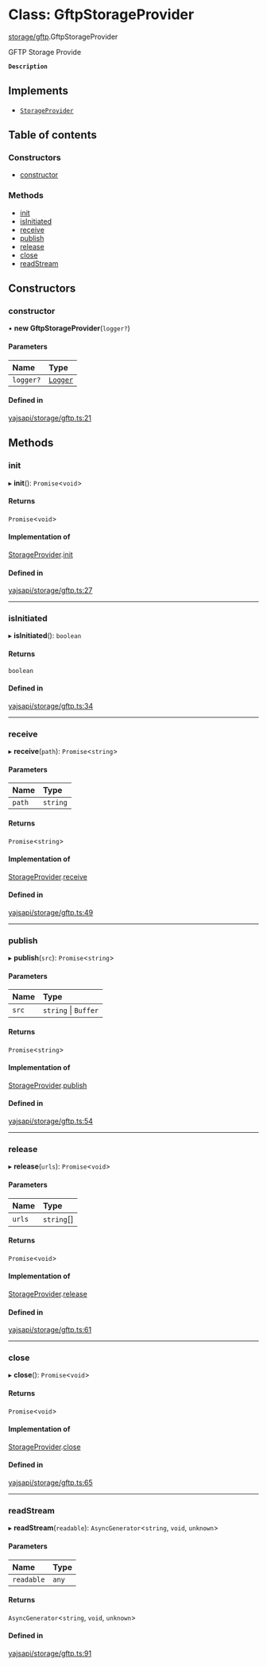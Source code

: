 # Class: GftpStorageProvider

[storage/gftp](../modules/storage_gftp.md).GftpStorageProvider

GFTP Storage Provide

**`Description`**

## Implements

- [`StorageProvider`](../interfaces/storage_provider.StorageProvider.md)

## Table of contents

### Constructors

- [constructor](storage_gftp.GftpStorageProvider.md#constructor)

### Methods

- [init](storage_gftp.GftpStorageProvider.md#init)
- [isInitiated](storage_gftp.GftpStorageProvider.md#isinitiated)
- [receive](storage_gftp.GftpStorageProvider.md#receive)
- [publish](storage_gftp.GftpStorageProvider.md#publish)
- [release](storage_gftp.GftpStorageProvider.md#release)
- [close](storage_gftp.GftpStorageProvider.md#close)
- [readStream](storage_gftp.GftpStorageProvider.md#readstream)

## Constructors

### constructor

• **new GftpStorageProvider**(`logger?`)

#### Parameters

| Name | Type |
| :------ | :------ |
| `logger?` | [`Logger`](../interfaces/utils_logger.Logger.md) |

#### Defined in

[yajsapi/storage/gftp.ts:21](https://github.com/golemfactory/yajsapi/blob/e4105b2/yajsapi/storage/gftp.ts#L21)

## Methods

### init

▸ **init**(): `Promise`<`void`\>

#### Returns

`Promise`<`void`\>

#### Implementation of

[StorageProvider](../interfaces/storage_provider.StorageProvider.md).[init](../interfaces/storage_provider.StorageProvider.md#init)

#### Defined in

[yajsapi/storage/gftp.ts:27](https://github.com/golemfactory/yajsapi/blob/e4105b2/yajsapi/storage/gftp.ts#L27)

___

### isInitiated

▸ **isInitiated**(): `boolean`

#### Returns

`boolean`

#### Defined in

[yajsapi/storage/gftp.ts:34](https://github.com/golemfactory/yajsapi/blob/e4105b2/yajsapi/storage/gftp.ts#L34)

___

### receive

▸ **receive**(`path`): `Promise`<`string`\>

#### Parameters

| Name | Type |
| :------ | :------ |
| `path` | `string` |

#### Returns

`Promise`<`string`\>

#### Implementation of

[StorageProvider](../interfaces/storage_provider.StorageProvider.md).[receive](../interfaces/storage_provider.StorageProvider.md#receive)

#### Defined in

[yajsapi/storage/gftp.ts:49](https://github.com/golemfactory/yajsapi/blob/e4105b2/yajsapi/storage/gftp.ts#L49)

___

### publish

▸ **publish**(`src`): `Promise`<`string`\>

#### Parameters

| Name | Type |
| :------ | :------ |
| `src` | `string` \| `Buffer` |

#### Returns

`Promise`<`string`\>

#### Implementation of

[StorageProvider](../interfaces/storage_provider.StorageProvider.md).[publish](../interfaces/storage_provider.StorageProvider.md#publish)

#### Defined in

[yajsapi/storage/gftp.ts:54](https://github.com/golemfactory/yajsapi/blob/e4105b2/yajsapi/storage/gftp.ts#L54)

___

### release

▸ **release**(`urls`): `Promise`<`void`\>

#### Parameters

| Name | Type |
| :------ | :------ |
| `urls` | `string`[] |

#### Returns

`Promise`<`void`\>

#### Implementation of

[StorageProvider](../interfaces/storage_provider.StorageProvider.md).[release](../interfaces/storage_provider.StorageProvider.md#release)

#### Defined in

[yajsapi/storage/gftp.ts:61](https://github.com/golemfactory/yajsapi/blob/e4105b2/yajsapi/storage/gftp.ts#L61)

___

### close

▸ **close**(): `Promise`<`void`\>

#### Returns

`Promise`<`void`\>

#### Implementation of

[StorageProvider](../interfaces/storage_provider.StorageProvider.md).[close](../interfaces/storage_provider.StorageProvider.md#close)

#### Defined in

[yajsapi/storage/gftp.ts:65](https://github.com/golemfactory/yajsapi/blob/e4105b2/yajsapi/storage/gftp.ts#L65)

___

### readStream

▸ **readStream**(`readable`): `AsyncGenerator`<`string`, `void`, `unknown`\>

#### Parameters

| Name | Type |
| :------ | :------ |
| `readable` | `any` |

#### Returns

`AsyncGenerator`<`string`, `void`, `unknown`\>

#### Defined in

[yajsapi/storage/gftp.ts:91](https://github.com/golemfactory/yajsapi/blob/e4105b2/yajsapi/storage/gftp.ts#L91)

